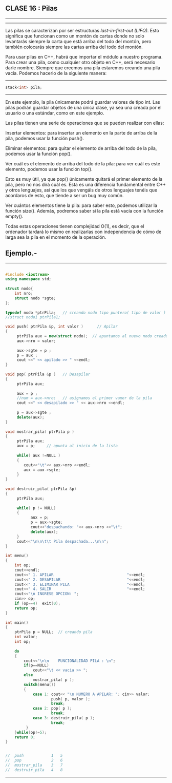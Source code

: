 ## CLASE 16 : **Pilas**
___
___

Las pilas se caracterizan por ser estructuras *last-in-first-out (LIFO)*. Esto significa que funcionan como un montón de cartas donde no solo levantarás siempre la carta que está arriba del todo del montón, pero también colocarás siempre las cartas arriba del todo del montón.

Para usar pilas en C++, habrá que importar el módulo <stack> a nuestro programa. Para crear una pila, como cualquier otro objeto en C++, será necesario darle nombre. Siempre que creemos una pila estaremos creando una pila vacía. Podemos hacerlo de la siguiente manera:
___
```c++
stack<int> pila;
```
____
En este ejemplo, la pila únicamente podrá guardar valores de tipo int. Las pilas podrán guardar objetos de una única clase, ya sea una creada por el usuario o una estándar, como en este ejemplo.

Las pilas tienen una serie de operaciones que se pueden realizar con ellas:

Insertar elementos: para insertar un elemento en la parte de arriba de la pila, podemos usar la función push().

Eliminar elementos: para quitar el elemento de arriba del todo de la pila, podemos usar la función pop().

Ver cuál es el elemento de arriba del todo de la pila: para ver cuál es este elemento, podemos usar la función top(). 

Esto es muy útil, ya que pop() únicamente quitará el primer elemento de la pila, pero no nos dirá cuál es. Esta es una diferencia fundamental entre C++ y otros lenguajes, así que los que vengáis de otros lenguajes tenéis que acordaros de esto, que tiende a ser un bug muy común.

Ver cuántos elementos tiene la pila: para saber esto, podemos utilizar la función size(). Además, podremos saber si la pila está vacía con la función empty().

Todas estas operaciones tienen complejidad O(1), es decir, que el ordenador tardará lo mismo en realizarlas con independencia de cómo de larga sea la pila en el momento de la operación.

## Ejemplo.-
____
```c++ 

#include <iostream>
using namespace std;
 
struct nodo{
    int nro;
    struct nodo *sgte;
};
 
typedef nodo *ptrPila;   // creando nodo tipo puntero( tipo de valor )
//struct nodo1 ptrPila1;   

void push( ptrPila &p, int valor )      // Apilar
{
     ptrPila aux = new(struct nodo);  // apuntamos al nuevo nodo creado
     aux->nro = valor;
     
     aux->sgte = p ;
     p = aux ;
     cout <<" << apilado >> " <<endl;
}
 
void pop( ptrPila &p )   // Desapilar
{
     ptrPila aux;
     
     aux = p ;
     //num = aux->nro;   // asignamos el primer vamor de la pila
     cout <<" << desapilado >> " << aux->nro <<endl;
     
     p = aux->sgte ;
     delete(aux);
}
 
void mostrar_pila( ptrPila p )
{
     ptrPila aux;
     aux = p;     // apunta al inicio de la lista
     
     while( aux !=NULL )
     {
        cout<<"\t"<< aux->nro <<endl;
        aux = aux->sgte;
     }    
}
 
void destruir_pila( ptrPila &p)
{
     ptrPila aux;
     
     while( p != NULL)
     {
           aux = p;
           p = aux->sgte;
           cout<<"despachando: "<< aux->nro <<"\t";
           delete(aux);
     }
     cout<<"\n\n\t\t Pila despachada...\n\n";
}
 
int menu()
{
    int op;
    cout<<endl;
    cout<<" 1. APILAR                                "<<endl;
    cout<<" 2. DESAPILAR                             "<<endl;
    cout<<" 3. ELIMINAR PILA                         "<<endl;
    cout<<" 4. SALIR                                 "<<endl;
    cout<<"\n INGRESE OPCION: ";
    cin>> op;
    if (op==4)  exit(0);
    return op;
}
 
int main()
{
    ptrPila p = NULL;  // creando pila
    int valor;
    int op;
   
    do
    {
        cout<<"\n\n    FUNCIONALIDAD PILA : \n";
        if(p==NULL)
            cout<<"\t << vacia >> ";
        else
            mostrar_pila( p );
        switch(menu())
        {
            case 1: cout<< "\n NUMERO A APILAR: "; cin>> valor;
                    push( p, valor );
                    break;
            case 2: pop( p );
                    break;
            case 3: destruir_pila( p );
                    break;
         }
    }while(op!=5);
    return 0;
}


//  push            1   5
//  pop             2   6
//  mostrar_pila    3   7
//  destruir_pila   4   8
```
____
